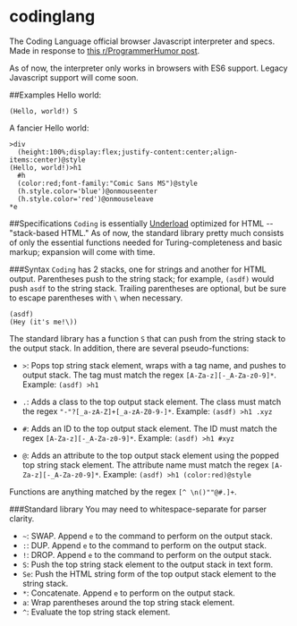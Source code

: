 # codinglang
The Coding Language official browser Javascript interpreter and specs. Made in response to [this r/ProgrammerHumor post](https://www.reddit.com/r/ProgrammerHumor/comments/5gfomg/til_most_people_go_to_special_training_for_years/).

As of now, the interpreter only works in browsers with ES6 support. Legacy Javascript support will come soon.

##Examples
Hello world:

```
(Hello, world!) S
```

A fancier Hello world:

```
>div
  (height:100%;display:flex;justify-content:center;align-items:center)@style
(Hello, world!)>h1
  #h
  (color:red;font-family:"Comic Sans MS")@style
  (h.style.color='blue')@onmouseenter
  (h.style.color='red')@onmouseleave
*e
```
##Specifications
`Coding` is essentially [Underload](https://esolangs.org/wiki/Underload) optimized for HTML -- "stack-based HTML." As of now, the standard library pretty much consists of only the essential functions needed for Turing-completeness and basic markup; expansion will come with time.

###Syntax
`Coding` has 2 stacks, one for strings and another for HTML output. Parentheses push to the string stack; for example, `(asdf)` would push `asdf` to the string stack. Trailing parentheses are optional, but be sure to escape parentheses with `\` when necessary.

```
(asdf)
(Hey (it's me!\))
```

The standard library has a function `S` that can push from the string stack to the output stack. In addition, there are several pseudo-functions:

- `>`: Pops top string stack element, wraps with a tag name, and pushes to output stack. The tag must match the regex `[A-Za-z][-_A-Za-z0-9]*`. Example: `(asdf) >h1`

- `.`: Adds a class to the top output stack element. The class must match the regex `"-"?[_a-zA-Z]+[_a-zA-Z0-9-]*`. Example: `(asdf) >h1 .xyz`

- `#`: Adds an ID to the top output stack element. The ID must match the regex `[A-Za-z][-_A-Za-z0-9]*`. Example: `(asdf) >h1 #xyz`

- `@`: Adds an attribute to the top output stack element using the popped top string stack element. The attribute name must match the regex `[A-Za-z][-_A-Za-z0-9]*`. Example: `(asdf) >h1 (color:red)@style`

Functions are anything matched by the regex `[^ \n()""@#.]+`.

###Standard library
You may need to whitespace-separate for parser clarity.

- `~`: SWAP. Append `e` to the command to perform on the output stack.
- `:`: DUP. Append `e` to the command to perform on the output stack.
- `!`: DROP. Append `e` to the command to perform on the output stack.
- `S`: Push the top string stack element to the output stack in text form.
- `Se`: Push the HTML string form of the top output stack element to the string stack.
- `*`: Concatenate. Append `e` to perform on the output stack.
- `a`: Wrap parentheses around the top string stack element.
- `^`: Evaluate the top string stack element.